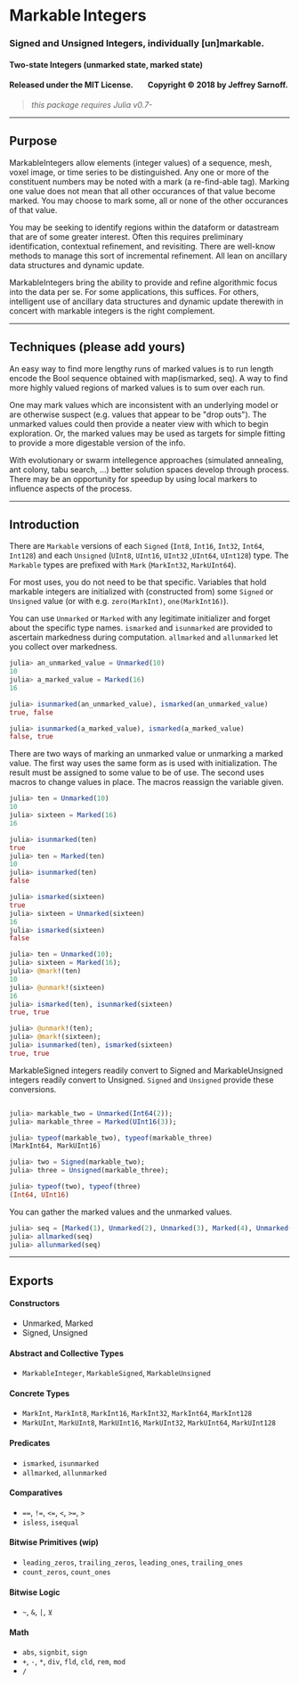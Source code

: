 # Markable&thinsp;Integers

### Signed and Unsigned Integers, individually [un]markable.

####  Two-state Integers (unmarked state, marked state)

#### Released under the MIT License. &nbsp; &nbsp; &nbsp; &nbsp;Copyright &copy; 2018 by Jeffrey Sarnoff.

> _this package requires Julia v0.7-_

----
## Purpose

MarkableIntegers allow elements (integer values) of a sequence, mesh, voxel image, or time series to be distinguished. Any one or more of the constituent numbers may be noted with a mark (a re-find-able tag).  Marking one value does not mean that all other occurances of that value become marked.  You may choose to mark some, all or none of the other occurances of that value.

You may be seeking to identify regions within the dataform or datastream that are of some greater interest.  Often this requires preliminary identification, contextual refinement, and revisiting.  There are well-know methods to manage this sort of incremental refinement.  All lean on ancillary data structures and dynamic update.

MarkableIntegers bring the ability to provide and refine algorithmic focus into the data per se.  For some applications, this suffices.  For others, intelligent use of ancillary data structures and dynamic update therewith in concert with markable integers is the right complement.

----

## Techniques (please add yours)

An easy way to find more lengthy runs of marked values is to run length encode the Bool sequence obtained with map(ismarked, seq).  A way to find more highly valued regions of marked values is to sum over each run.

One may mark values which are inconsistent with an underlying model or are otherwise suspect (e.g. values that appear to be "drop outs").  The unmarked values could then provide a neater view with which to begin exploration. Or, the marked values may be used as targets for simple fitting to provide a more digestable version of the info.

With evolutionary or swarm intellegence approaches (simulated annealing, ant colony, tabu search, ...) better solution spaces develop through process.  There may be an opportunity for speedup by using local markers to influence aspects of the process.




----
## Introduction

There are `Markable` versions of each `Signed` (`Int8`, `Int16`, `Int32`, `Int64`, `Int128`) and each `Unsigned` (`UInt8`, `UInt16`, `UInt32` ,`UInt64`, `UInt128`) type.  The `Markable` types are prefixed with `Mark` (`MarkInt32`, `MarkUInt64`).

For most uses, you do not need to be that specific.  Variables that hold markable integers are initialized with (constructed from) some `Signed` or `Unsigned` value (or with e.g. `zero(MarkInt)`, `one(MarkInt16)`).

You can use `Unmarked` or `Marked` with any legitimate initializer and forget about the specific type names. `ismarked` and `isunmarked` are provided to ascertain markedness during computation.  `allmarked` and `allunmarked` let you collect over markedness.

```julia
julia> an_unmarked_value = Unmarked(10)
10
julia> a_marked_value = Marked(16)
16

julia> isunmarked(an_unmarked_value), ismarked(an_unmarked_value)
true, false

julia> isunmarked(a_marked_value), ismarked(a_marked_value)
false, true
```

There are two ways of marking an unmarked value or unmarking a marked value.
The first way uses the same form as is used with initialization. The result must be assigned to some value to be of use. The second uses macros to change values in place.  The macros reassign the variable given.

```julia
julia> ten = Unmarked(10)
10
julia> sixteen = Marked(16)
16

julia> isunmarked(ten)
true
julia> ten = Marked(ten)
10
julia> isunmarked(ten)
false

julia> ismarked(sixteen)
true
julia> sixteen = Unmarked(sixteen)
16
julia> ismarked(sixteen)
false
```

```julia
julia> ten = Unmarked(10);
julia> sixteen = Marked(16);
julia> @mark!(ten)
10
julia> @unmark!(sixteen)
16
julia> ismarked(ten), isunmarked(sixteen)
true, true

julia> @unmark!(ten);
julia> @mark!(sixteen);
julia> isunmarked(ten), ismarked(sixteen)
true, true
```
MarkableSigned integers readily convert to Signed and MarkableUnsigned integers readily convert to Unsigned.  `Signed` and `Unsigned` provide these conversions.

```julia

julia> markable_two = Unmarked(Int64(2));
julia> markable_three = Marked(UInt16(3));

julia> typeof(markable_two), typeof(markable_three)
(MarkInt64, MarkUInt16)

julia> two = Signed(markable_two);
julia> three = Unsigned(markable_three);

julia> typeof(two), typeof(three)
(Int64, UInt16)
```

You can gather the marked values and the unmarked values.
```julia
julia> seq = [Marked(1), Unmarked(2), Unmarked(3), Marked(4), Unmarked(1)]
julia> allmarked(seq)
julia> allunmarked(seq)

```
----

## Exports

#### Constructors
- Unmarked, Marked
- Signed, Unsigned

#### Abstract and Collective Types
- `MarkableInteger`, `MarkableSigned`, `MarkableUnsigned`

#### Concrete Types
- `MarkInt`, `MarkInt8`, `MarkInt16`, `MarkInt32`, `MarkInt64`, `MarkInt128`
- `MarkUInt`, `MarkUInt8`, `MarkUInt16`, `MarkUInt32`, `MarkUInt64`, `MarkUInt128`

#### Predicates
 - `ismarked`, `isunmarked`
 - `allmarked`, `allunmarked`
 
#### Comparatives
  - `==`, `!=`, `<=`, `<`, `>=`, `>`
  - `isless`, `isequal`

#### Bitwise Primitives (wip)
  - `leading_zeros`, `trailing_zeros`, `leading_ones`, `trailing_ones`
  - `count_zeros`, `count_ones`

#### Bitwise Logic
- `~`, `&`, `|`, `⊻`
  
#### Math
  - `abs`, `signbit`, `sign`
  - `+`, `-`, `*`, `div`, `fld`, `cld`, `rem`, `mod`
  - `/`
  

